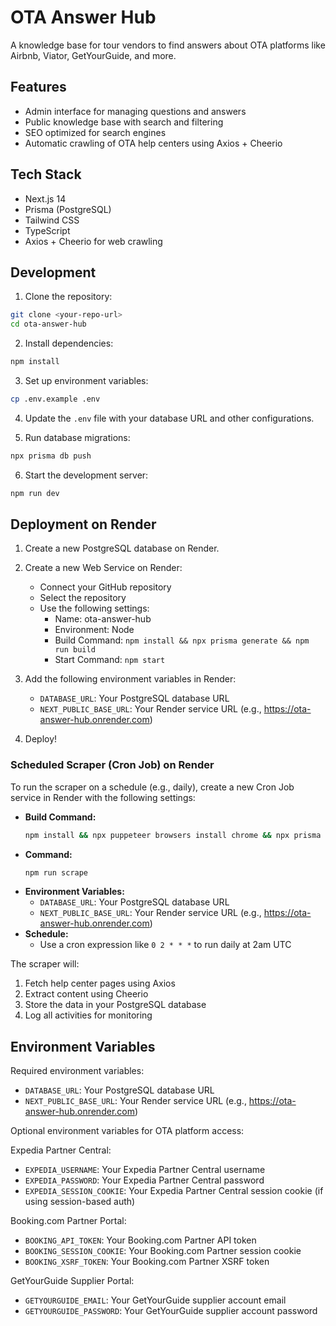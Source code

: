 # OTA Answer Hub

A knowledge base for tour vendors to find answers about OTA platforms like Airbnb, Viator, GetYourGuide, and more.

## Features

- Admin interface for managing questions and answers
- Public knowledge base with search and filtering
- SEO optimized for search engines
- Automatic crawling of OTA help centers using Axios + Cheerio

## Tech Stack

- Next.js 14
- Prisma (PostgreSQL)
- Tailwind CSS
- TypeScript
- Axios + Cheerio for web crawling

## Development

1. Clone the repository:
```bash
git clone <your-repo-url>
cd ota-answer-hub
```

2. Install dependencies:
```bash
npm install
```

3. Set up environment variables:
```bash
cp .env.example .env
```

4. Update the `.env` file with your database URL and other configurations.

5. Run database migrations:
```bash
npx prisma db push
```

6. Start the development server:
```bash
npm run dev
```

## Deployment on Render

1. Create a new PostgreSQL database on Render.

2. Create a new Web Service on Render:
   - Connect your GitHub repository
   - Select the repository
   - Use the following settings:
     - Name: ota-answer-hub
     - Environment: Node
     - Build Command: `npm install && npx prisma generate && npm run build`
     - Start Command: `npm start`

3. Add the following environment variables in Render:
   - `DATABASE_URL`: Your PostgreSQL database URL
   - `NEXT_PUBLIC_BASE_URL`: Your Render service URL (e.g., https://ota-answer-hub.onrender.com)

4. Deploy!

### Scheduled Scraper (Cron Job) on Render

To run the scraper on a schedule (e.g., daily), create a new Cron Job service in Render with the following settings:

- **Build Command:**
  ```bash
  npm install && npx puppeteer browsers install chrome && npx prisma generate && npm run build
  ```
- **Command:**
  ```bash
  npm run scrape
  ```
- **Environment Variables:**
  - `DATABASE_URL`: Your PostgreSQL database URL
  - `NEXT_PUBLIC_BASE_URL`: Your Render service URL (e.g., https://ota-answer-hub.onrender.com)
- **Schedule:**
  - Use a cron expression like `0 2 * * *` to run daily at 2am UTC

The scraper will:
1. Fetch help center pages using Axios
2. Extract content using Cheerio
3. Store the data in your PostgreSQL database
4. Log all activities for monitoring

## Environment Variables

Required environment variables:

- `DATABASE_URL`: Your PostgreSQL database URL
- `NEXT_PUBLIC_BASE_URL`: Your Render service URL (e.g., https://ota-answer-hub.onrender.com)

Optional environment variables for OTA platform access:

Expedia Partner Central:
- `EXPEDIA_USERNAME`: Your Expedia Partner Central username
- `EXPEDIA_PASSWORD`: Your Expedia Partner Central password
- `EXPEDIA_SESSION_COOKIE`: Your Expedia Partner Central session cookie (if using session-based auth)

Booking.com Partner Portal:
- `BOOKING_API_TOKEN`: Your Booking.com Partner API token
- `BOOKING_SESSION_COOKIE`: Your Booking.com Partner session cookie
- `BOOKING_XSRF_TOKEN`: Your Booking.com Partner XSRF token

GetYourGuide Supplier Portal:
- `GETYOURGUIDE_EMAIL`: Your GetYourGuide supplier account email
- `GETYOURGUIDE_PASSWORD`: Your GetYourGuide supplier account password